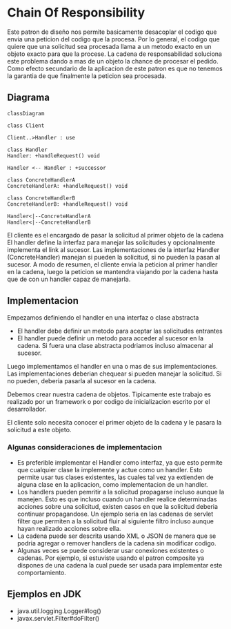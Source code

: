 # Chain Of Responsibility
Este patron de diseño nos permite basicamente desacoplar el codigo que envia una peticion del codigo que la procesa.
Por lo general, el codigo que quiere que una solicitud sea procesada llama a un metodo exacto en un objeto exacto para que la procese. La cadena de responsabilidad soluciona este problema dando a mas de un objeto la chance de procesar el pedido.
Como efecto secundario de la aplicacion de este patron es que no tenemos la garantia de que finalmente la peticion sea procesada.

## Diagrama

```mermaid
classDiagram

class Client

Client..>Handler : use

class Handler
Handler: +handleRequest() void

Handler <-- Handler : +successor

class ConcreteHandlerA
ConcreteHandlerA: +handleRequest() void

class ConcreteHandlerB
ConcreteHandlerB: +handleRequest() void

Handler<|--ConcreteHandlerA
Handler<|--ConcreteHandlerB
```
El cliente es el encargado de pasar la solicitud al primer objeto de la cadena
El handler define la interfaz para manejar las solicitudes y opcionalmente implementa el link al sucesor.
Las implementaciones de la interfaz Handler (ConcreteHandler) manejan si pueden la solicitud, si no pueden la pasan al sucesor.
A modo de resumen, el cliente envia la peticion al primer handler en la cadena, luego la peticion se mantendra viajando por la cadena hasta que de con un handler capaz de manejarla.

## Implementacion
Empezamos definiendo el handler en una interfaz o clase abstracta
* El handler debe definir un metodo para aceptar las solicitudes entrantes
* El handler puede definir un metodo para acceder al sucesor en la cadena. Si fuera una clase abstracta podriamos incluso almacenar al sucesor.

Luego implementamos el handler en una o mas de sus implementaciones. Las implementaciones deberian chequear si pueden manejar la solicitud. Si no pueden, deberia pasarla al sucesor en la cadena.

Debemos crear nuestra cadena de objetos. Tipicamente este trabajo es realizado por un framework o por codigo de inicializacion escrito por el desarrollador.

El cliente solo necesita conocer el primer objeto de la cadena y le pasara la solicitud a este objeto.

### Algunas consideraciones de implementacion
* Es preferible implementar el Handler como interfaz, ya que esto permite que cualquier clase la implemente y actue como un handler. Esto permite usar tus clases existentes, las cuales tal vez ya extienden de alguna clase en la aplicacion, como implementacion de un handler.
* Los handlers pueden pemritir a la solicitud propagarse incluso aunque la manejen. Esto es que incluso cuando un handler realice determinadas acciones sobre una solicitud, existen casos en que la solicitud deberia continuar propagandose. Un ejemplo seria en las cadenas de servlet filter que permiten a la solicitud fluir al siguiente filtro incluso aunque hayan realizado acciones sobre ella.
* La cadena puede ser descrita usando XML o JSON de manera que se podria agregar o remover handlers de la cadena sin modificar codigo.
* Algunas veces se puede considerar usar conexiones existentes o cadenas. Por ejemplo, si estuviste usando el patron composite ya dispones de una cadena la cual puede ser usada para implementar este comportamiento.

## Ejemplos en JDK
* java.util.logging.Logger#log()
* javax.servlet.Filter#doFilter()